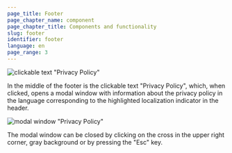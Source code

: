 ```yaml
---
page_title: Footer
page_chapter_name: component
page_chapter_title: Components and functionality
slug: footer
identifier: footer
language: en
page_range: 3
---
```

![clickable text "Privacy Policy"](/img/footer1.jpg)

In the middle of the footer is the clickable text "Privacy Policy", which, when clicked, opens a modal window with information about the privacy policy in the language corresponding to the highlighted localization indicator in the header.

![modal window "Privacy Policy"](/img/footer2.jpg)

The modal window can be closed by clicking on the cross in the upper right corner, gray background or by pressing the "Esc" key.